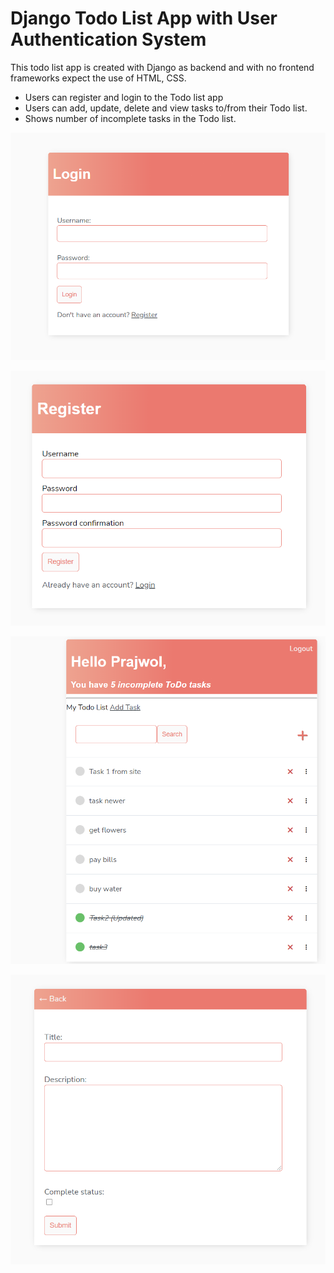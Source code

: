 # Django Todo List App with User Authentication System

This todo list app is created with Django as backend and with no frontend frameworks expect the use of HTML, CSS.

- Users can register and login to the Todo list app
- Users can add, update, delete and view tasks to/from their Todo list.
- Shows number of incomplete tasks in the Todo list.

![LoginPage](screenshots/todologin.png)

![RegisterPage](screenshots/todoregister.png)

![TodoList](screenshots/todolist.png)

![AddTodo](screenshots/todoadd.png)
